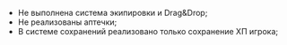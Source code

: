 * Не выполнена система экипировки и Drag&Drop;
* Не реализованы аптечки;
* В системе сохранений реализовано только сохранение ХП игрока;
